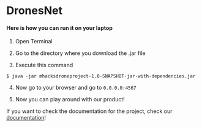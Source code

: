 # DronesNet

#### Here is how you can run it on your laptop

1. Open Terminal

2. Go to the directory where you download the .jar file

3. Execute this command

```
$ java -jar mhacksdroneproject-1.0-SNAPSHOT-jar-with-dependencies.jar
```

4. Now go to your browser and go to  ```0.0.0.0:4567```

5. Now you can play around with our product!

If you want to check the documentation for the project, check our [documentation](https://devpost.com/software/dronesnet)!

